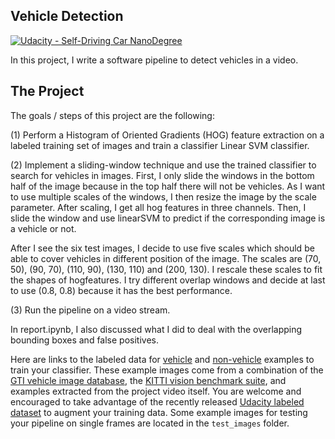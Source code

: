 ## Vehicle Detection
[![Udacity - Self-Driving Car NanoDegree](https://s3.amazonaws.com/udacity-sdc/github/shield-carnd.svg)](http://www.udacity.com/drive)

In this project, I write a software pipeline to detect vehicles in a video. 

The Project
---

The goals / steps of this project are the following:

(1) Perform a Histogram of Oriented Gradients (HOG) feature extraction on a labeled training set of images and train a classifier Linear SVM classifier.

(2) Implement a sliding-window technique and use the trained classifier to search for vehicles in images. First, I only slide the windows in the bottom half of the image because in the top half there will not be vehicles. As I want to use multiple scales of the windows, I then resize the image by the scale parameter. After scaling, I get all hog features in three channels. Then, I slide the window and use linearSVM to predict if the corresponding image is a vehicle or not.

After I see the six test images, I decide to use five scales which should be able to cover vehicles in different position of the image. The scales are (70, 50), (90, 70), (110, 90), (130, 110) and (200, 130). I rescale these scales to fit the shapes of hogfeatures. I try different overlap windows and decide at last to use (0.8, 0.8) because it has the best performance.

(3) Run the pipeline on a video stream. 

In report.ipynb, I also discussed what I did to deal with the overlapping bounding boxes and false positives. 

Here are links to the labeled data for [vehicle](https://s3.amazonaws.com/udacity-sdc/Vehicle_Tracking/vehicles.zip) and [non-vehicle](https://s3.amazonaws.com/udacity-sdc/Vehicle_Tracking/non-vehicles.zip) examples to train your classifier.  These example images come from a combination of the [GTI vehicle image database](http://www.gti.ssr.upm.es/data/Vehicle_database.html), the [KITTI vision benchmark suite](http://www.cvlibs.net/datasets/kitti/), and examples extracted from the project video itself.   You are welcome and encouraged to take advantage of the recently released [Udacity labeled dataset](https://github.com/udacity/self-driving-car/tree/master/annotations) to augment your training data.  Some example images for testing your pipeline on single frames are located in the `test_images` folder.  
